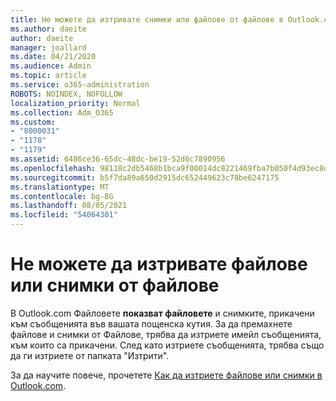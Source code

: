 ```yaml
---
title: Не можете да изтривате снимки или файлове от файлове в Outlook.com
ms.author: daeite
author: daeite
manager: joallard
ms.date: 04/21/2020
ms.audience: Admin
ms.topic: article
ms.service: o365-administration
ROBOTS: NOINDEX, NOFOLLOW
localization_priority: Normal
ms.collection: Adm_O365
ms.custom:
- "8000031"
- "1178"
- "1179"
ms.assetid: 6486ce36-65dc-48dc-be19-52d6c7890956
ms.openlocfilehash: 98118c2db5468b1bca9f00014dc8221469fba7b050f4d93ec8d4707812517de9
ms.sourcegitcommit: b5f7da89a650d2915dc652449623c78be6247175
ms.translationtype: MT
ms.contentlocale: bg-BG
ms.lasthandoff: 08/05/2021
ms.locfileid: "54064301"
---
```

# <a name="cant-delete-files-or-photos-from-files"></a>Не можете да изтривате файлове или снимки от файлове

В Outlook.com Файловете **показват файловете** и снимките, прикачени към съобщенията във вашата пощенска кутия. За да премахнете файлове и снимки от Файлове, трябва да изтриете имейл съобщенията, към които са прикачени. След като изтриете съобщенията, трябва също да ги изтриете от папката "Изтрити".

За да научите повече, прочетете [Как да изтриете файлове или снимки в Outlook.com](https://support.office.com/article/bae0531f-040f-4c42-90b9-786ca718c16d?wt.mc_id=Office_Outlook_com_Alchemy).